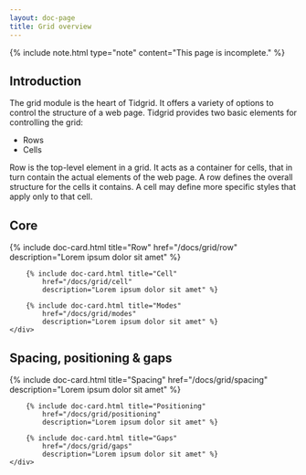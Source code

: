 ```yaml
---
layout: doc-page
title: Grid overview
---
```


{% include note.html type="note" content="This page is incomplete." %}

## Introduction

The grid module is the heart of Tidgrid. It offers a variety
of options to control the structure of a web page. Tidgrid provides
two basic elements for controlling the grid:

* Rows
* Cells

Row is the top-level element in a grid. It acts as a container
for cells, that in turn contain the actual elements of the web page.
A row defines the overall structure for the cells it contains.
A cell may define more specific styles that apply only to that cell.

## Core

<div class="tg-size(12)">
    <div class="tg-row tg-gap(xl) md:tg-span(4)">
        {% include doc-card.html title="Row"
            href="/docs/grid/row"
            description="Lorem ipsum dolor sit amet" %}

        {% include doc-card.html title="Cell"
            href="/docs/grid/cell"
            description="Lorem ipsum dolor sit amet" %}

        {% include doc-card.html title="Modes"
            href="/docs/grid/modes"
            description="Lorem ipsum dolor sit amet" %}
    </div>
</div>

## Spacing, positioning & gaps

<div class="tg-size(12)">
    <div class="tg-row tg-gap(xl) md:tg-span(4)">
        {% include doc-card.html title="Spacing"
            href="/docs/grid/spacing"
            description="Lorem ipsum dolor sit amet" %}

        {% include doc-card.html title="Positioning"
            href="/docs/grid/positioning"
            description="Lorem ipsum dolor sit amet" %}

        {% include doc-card.html title="Gaps"
            href="/docs/grid/gaps"
            description="Lorem ipsum dolor sit amet" %}
    </div>
</div>
